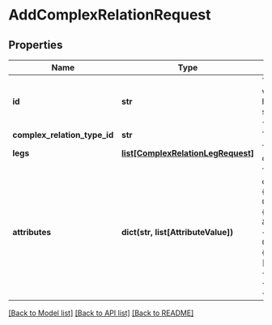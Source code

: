 # AddComplexRelationRequest

## Properties
Name | Type | Description | Notes
------------ | ------------- | ------------- | -------------
**id** | **str** | The ID of the new complex relation. Should be unique within all complex relations and assets.&lt;br/&gt;It should have a format of universally unique identifier (UUID) and should not start with &lt;code&gt;00000000-0000-0000-&lt;/code&gt; which is a reserved prefix. | [optional] 
**complex_relation_type_id** | **str** | The ID of the type of the complex relation. | 
**legs** | [**list[ComplexRelationLegRequest]**](ComplexRelationLegRequest.md) |  The list of legs that the new complex relation should contain. | [optional] 
**attributes** | **dict(str, list[AttributeValue])** | The attributes that the new complex relation should contain.&lt;br/&gt;&lt;u&gt;Example:&lt;/u&gt;&lt;br/&gt;attributes : {&lt;br/&gt;&amp;emsp;\&quot;00000000-0000-0000-0000-000000003114\&quot;: [&lt;br/&gt;&amp;emsp;&amp;emsp;{&lt;br/&gt;&amp;emsp;&amp;emsp;&amp;emsp;\&quot;value\&quot;: \&quot;string1\&quot;&lt;br/&gt;&amp;emsp;&amp;emsp;}&lt;br/&gt;&amp;emsp;]&lt;br/&gt;&amp;emsp;\&quot;00000000-0000-0000-0000-000000003115\&quot;: [&lt;br/&gt;&amp;emsp;&amp;emsp;{&lt;br/&gt;&amp;emsp;&amp;emsp;&amp;emsp;\&quot;values\&quot;: [&lt;br/&gt;&amp;emsp;&amp;emsp;&amp;emsp;&amp;emsp;\&quot;string2\&quot;,&lt;br/&gt;&amp;emsp;&amp;emsp;&amp;emsp;&amp;emsp;\&quot;string3\&quot;&lt;br/&gt;&amp;emsp;&amp;emsp;&amp;emsp;]&lt;br/&gt;&amp;emsp;&amp;emsp;}&lt;br/&gt;&amp;emsp;]&lt;br/&gt;} | [optional] 

[[Back to Model list]](../README.md#documentation-for-models) [[Back to API list]](../README.md#documentation-for-api-endpoints) [[Back to README]](../README.md)


